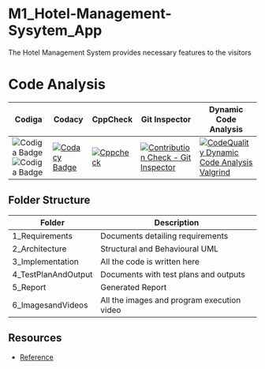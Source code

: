 # M1_Hotel-Management-Sysytem_App
The Hotel Management System provides necessary features to the visitors 


# Code Analysis
| Codiga               |           Codacy       |  CppCheck  | Git Inspector | Dynamic Code Analysis |
|----------------------|------------------------|------------|---------------|------------------------|
|![Codiga Badge](https://api.codiga.io/project/31171/status/svg) ![Codiga Badge](https://api.codiga.io/project/31171/score/svg)|[![Codacy Badge](https://app.codacy.com/project/badge/Grade/5cd55ad1f9814e8fb82cda8345e19208)](https://www.codacy.com/gh/KavyaHarigol/M1_Hotel-Management-Sysytem_App/dashboard?utm_source=github.com&amp;utm_medium=referral&amp;utm_content=KavyaHarigol/M1_Hotel-Management-Sysytem_App&amp;utm_campaign=Badge_Grade)|[![Cppcheck](https://github.com/KavyaHarigol/M1_Hotel-Management-Sysytem_App/actions/workflows/cppcheck.yml/badge.svg)](https://github.com/KavyaHarigol/M1_Hotel-Management-Sysytem_App/actions/workflows/cppcheck.yml)|[![Contribution Check - Git Inspector](https://github.com/KavyaHarigol/M1_Hotel-Management-Sysytem_App/actions/workflows/gitinspector.yml/badge.svg)](https://github.com/KavyaHarigol/M1_Hotel-Management-Sysytem_App/actions/workflows/gitinspector.yml)|[![CodeQuality Dynamic Code Analysis Valgrind](https://github.com/KavyaHarigol/M1_Hotel-Management-Sysytem_App/actions/workflows/dynamic-code-analysis.yml/badge.svg)](https://github.com/KavyaHarigol/M1_Hotel-Management-Sysytem_App/actions/workflows/dynamic-code-analysis.yml)|


## Folder Structure

| Folder     | Description            |
|------------|------------------------|
|1_Requirements|	Documents detailing requirements|
|2_Architecture|	Structural and Behavioural UML|
|3_Implementation|	All the code is written here|
|4_TestPlanAndOutput|	Documents with test plans and outputs|
|5_Report|	Generated Report |
|6_ImagesandVideos|	All the images and program execution video|


## Resources
- [Reference](https://itsourcecode.com/free-projects/c-projects/hotel-management-system-project-in-c-with-source-code/)
